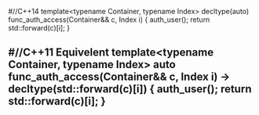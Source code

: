 #//C++14
template<typename Container, typename Index>
decltype(auto)
func_auth_access(Container&& c, Index i)
{
  auth_user();
  return std::forward<Container>(c)[i];
}


#//C++11 Equivelent
template<typename Container, typename Index>
auto
func_auth_access(Container&& c, Index i)
-> decltype(std::forward<Container>(c)[i])
{
  auth_user();
  return std::forward<Container>(c)[i];
}
------------------------------------------
